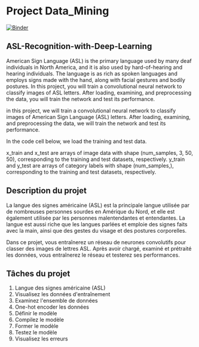 # Project Data_Mining

[![Binder](https://mybinder.org/badge_logo.svg)](https://mybinder.org/v2/gh/Elagasamel/Project-Data_Mining/main)

## ASL-Recognition-with-Deep-Learning
American Sign Language (ASL) is the primary language used by many deaf individuals in North America, and it is also used by hard-of-hearing and hearing individuals. The language is as rich as spoken languages and employs signs made with the hand, along with facial gestures and bodily postures. In this project, you will train a convolutional neural network to classify images of ASL letters. After loading, examining, and preprocessing the data, you will train the network and test its performance.
 
in this project, we will train a convolutional neural network to classify images of American Sign Language (ASL) letters. After loading, examining, and preprocessing the data, we will train the network and test its performance.

In the code cell below, we load the training and test data.

x_train and x_test are arrays of image data with shape (num_samples, 3, 50, 50), corresponding to the training and test datasets, respectively.
y_train and y_test are arrays of category labels with shape (num_samples,), corresponding to the training and test datasets, respectively.


## Description du projet
La langue des signes américaine (ASL) est la principale langue utilisée par de nombreuses personnes sourdes en Amérique du Nord, 
et elle est également utilisée par les personnes malentendantes et entendantes. La langue est aussi riche que les langues parlées 
et emploie des signes faits avec la main, ainsi que des gestes du visage et des postures corporelles.

Dans ce projet, vous entraînerez un réseau de neurones convolutifs pour classer des images de lettres ASL. Après avoir chargé, 
examiné et prétraité les données, vous entraînerez le réseau et testerez ses performances.

## Tâches du projet

1. Langue des signes américaine (ASL)
2. Visualisez les données d'entraînement
3. Examinez l'ensemble de données
4. One-hot encoder les données
5. Définir le modèle
6. Compilez le modèle
7. Former le modèle
8. Testez le modèle
9. Visualisez les erreurs